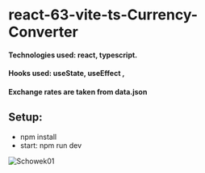# react-63-vite-ts-Currency-Converter

#### Technologies used: react, typescript.
#### Hooks used: useState,  useEffect ,
#### Exchange rates are taken from data.json
## Setup:
* npm install
* start: npm run dev

![Schowek01](https://user-images.githubusercontent.com/61388692/223259732-66220187-69c9-435a-a01b-a1ea9da3e802.jpg)
